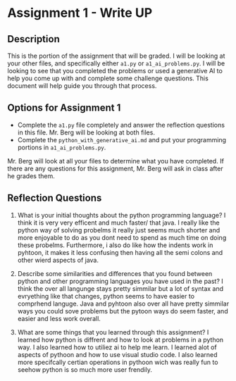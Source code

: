 # Assignment 1 - Write UP

## Description
This is the portion of the assignment that will be graded.  I will be looking at your other files, and specifically either `a1.py` or `a1_ai_problems.py`.  I will be looking to see that you completed the problems or used a generative AI to help you come up with and complete some challenge questions.  This document will help guide you through that process.

## Options for Assignment 1
- Complete the `a1.py` file completely and answer the reflection questions in this file.  Mr. Berg will be looking at both files.
- Complete the `python_with_generative_ai.md` and put your programming portions in `a1_ai_problems.py`.

Mr. Berg will look at all your files to determine what you have completed.  If there are any questions for this assignment, Mr. Berg will ask in class after he grades them.


## Reflection Questions

1. What is your initial thoughts about the python programming language?
I think it is very very efficent and much faster/ that java. I really like the python way of solving probelms it really just seems much shorter and more enjoyable to do as you dont need to spend as much time on doing these probelms. Furthermore, i also do like how the indents work in pyhtoon, it makes it less confusing then having all the semi colons and other wierd aspects of java.



2. Describe some similarities and differences that you found between python and other programming languages you have used in the past?
I think the over all langunge stays pretty simmilar but a lot of syntax and evryething like that changes, python seems to have easier to comprhend languge. Java and pyhtoon also over all have pretty simmilar ways you could sove problems but the pytoon ways do seem faster, and easier and less work overall.



3. What are some things that you learned through this assignment?
I learned how python is diffrent and how to look at problems in a python way. I also learned how to utiliez ai to help me learn. I learned alot of aspects of pythoon and how to use visual studio code. I also learned more specifcally certian operations in pythoon wich was really fun to seehow python is so much more user frendily.
